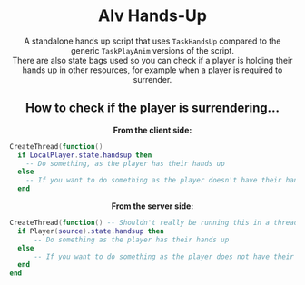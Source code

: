 <h1 align='center'>Alv Hands-Up</h1>

<p align='center'>A standalone hands up script that uses <code>TaskHandsUp</code> compared to the generic <code>TaskPlayAnim</code> versions of the script.<br> There are also state bags used so you can check if a player is holding their hands up in other resources, for example when a player is required to surrender.</p>

<h2 align='center'>How to check if the player is surrendering...</h2>
<p align='center'><strong>From the client side:</strong></p>

```lua 
CreateThread(function()
  if LocalPlayer.state.handsup then
    -- Do something, as the player has their hands up
  else
    -- If you want to do something as the player doesn't have their hands up do it here
  end
```
<p align='center'><strong>From the server side:</strong></p>

```lua 
CreateThread(function() -- Shouldn't really be running this in a thread from the server side unless you change how source is received as it is currently nil this is just for example
  if Player(source).state.handsup then
      -- Do something as the player has their hands up
  else
      -- If you want to do something as the player does not have their hands up do it here
  end
end
